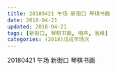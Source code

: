 ```yaml
---
title: 20180421 午场 新街口 琴棋书画
date: 2018-04-21
updated: 2018-04-21
tags: [新街口, 琴棋书画, 相声, 高峰]
categories: (2018)戊戌年场次 
---
```

20180421 午场 新街口 琴棋书画
